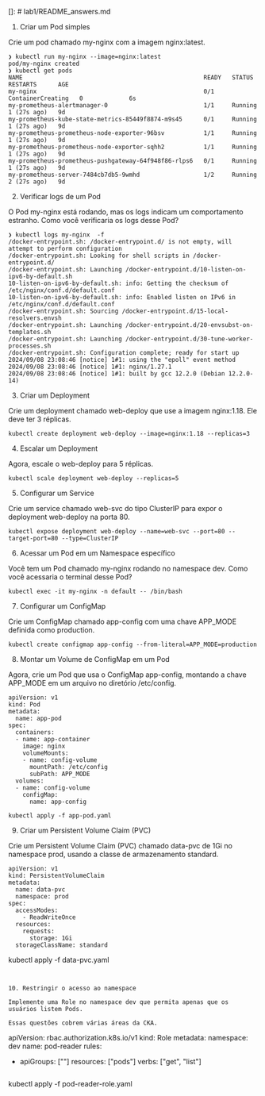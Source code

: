 []: # lab1/README_answers.md

1. Criar um Pod simples

Crie um pod chamado my-nginx com a imagem nginx:latest.

``` 
❯ kubectl run my-nginx --image=nginx:latest
pod/my-nginx created
❯ kubectl get pods
NAME                                                   READY   STATUS              RESTARTS      AGE
my-nginx                                               0/1     ContainerCreating   0             6s
my-prometheus-alertmanager-0                           1/1     Running             1 (27s ago)   9d
my-prometheus-kube-state-metrics-85449f8874-m9s45      0/1     Running             1 (27s ago)   9d
my-prometheus-prometheus-node-exporter-96bsv           1/1     Running             1 (27s ago)   9d
my-prometheus-prometheus-node-exporter-sqhh2           1/1     Running             1 (27s ago)   9d
my-prometheus-prometheus-pushgateway-64f948f86-rlps6   0/1     Running             1 (27s ago)   9d
my-prometheus-server-7484cb7db5-9wmhd                  1/2     Running             2 (27s ago)   9d
``` 

2. Verificar logs de um Pod

O Pod my-nginx está rodando, mas os logs indicam um comportamento estranho. Como você verificaria os logs desse Pod?

````
❯ kubectl logs my-nginx  -f
/docker-entrypoint.sh: /docker-entrypoint.d/ is not empty, will attempt to perform configuration
/docker-entrypoint.sh: Looking for shell scripts in /docker-entrypoint.d/
/docker-entrypoint.sh: Launching /docker-entrypoint.d/10-listen-on-ipv6-by-default.sh
10-listen-on-ipv6-by-default.sh: info: Getting the checksum of /etc/nginx/conf.d/default.conf
10-listen-on-ipv6-by-default.sh: info: Enabled listen on IPv6 in /etc/nginx/conf.d/default.conf
/docker-entrypoint.sh: Sourcing /docker-entrypoint.d/15-local-resolvers.envsh
/docker-entrypoint.sh: Launching /docker-entrypoint.d/20-envsubst-on-templates.sh
/docker-entrypoint.sh: Launching /docker-entrypoint.d/30-tune-worker-processes.sh
/docker-entrypoint.sh: Configuration complete; ready for start up
2024/09/08 23:08:46 [notice] 1#1: using the "epoll" event method
2024/09/08 23:08:46 [notice] 1#1: nginx/1.27.1
2024/09/08 23:08:46 [notice] 1#1: built by gcc 12.2.0 (Debian 12.2.0-14)
````


3. Criar um Deployment

Crie um deployment chamado web-deploy que use a imagem nginx:1.18. Ele deve ter 3 réplicas.

````
kubectl create deployment web-deploy --image=nginx:1.18 --replicas=3
````


4. Escalar um Deployment

Agora, escale o web-deploy para 5 réplicas.

````
kubectl scale deployment web-deploy --replicas=5
```` 

5. Configurar um Service

Crie um service chamado web-svc do tipo ClusterIP para expor o deployment web-deploy na porta 80.

````
kubectl expose deployment web-deploy --name=web-svc --port=80 --target-port=80 --type=ClusterIP
````

6. Acessar um Pod em um Namespace específico

Você tem um Pod chamado my-nginx rodando no namespace dev. Como você acessaria o terminal desse Pod?

````
kubectl exec -it my-nginx -n default -- /bin/bash
````

7. Configurar um ConfigMap

Crie um ConfigMap chamado app-config com uma chave APP_MODE definida como production.

````
kubectl create configmap app-config --from-literal=APP_MODE=production
````

8. Montar um Volume de ConfigMap em um Pod

Agora, crie um Pod que usa o ConfigMap app-config, montando a chave APP_MODE em um arquivo no diretório /etc/config.

````
apiVersion: v1
kind: Pod
metadata:
  name: app-pod
spec:
  containers:
  - name: app-container
    image: nginx
    volumeMounts:
    - name: config-volume
      mountPath: /etc/config
      subPath: APP_MODE
  volumes:
  - name: config-volume
    configMap:
      name: app-config

````

````
kubectl apply -f app-pod.yaml

````

9. Criar um Persistent Volume Claim (PVC)

Crie um Persistent Volume Claim (PVC) chamado data-pvc de 1Gi no namespace prod, usando a classe de armazenamento standard.

````
apiVersion: v1
kind: PersistentVolumeClaim
metadata:
  name: data-pvc
  namespace: prod
spec:
  accessModes:
    - ReadWriteOnce
  resources:
    requests:
      storage: 1Gi
  storageClassName: standard

````
kubectl apply -f data-pvc.yaml

````


10. Restringir o acesso ao namespace

Implemente uma Role no namespace dev que permita apenas que os usuários listem Pods.

Essas questões cobrem várias áreas da CKA.

````
apiVersion: rbac.authorization.k8s.io/v1
kind: Role
metadata:
  namespace: dev
  name: pod-reader
rules:
- apiGroups: [""]
  resources: ["pods"]
  verbs: ["get", "list"]

````

````
kubectl apply -f pod-reader-role.yaml
````
